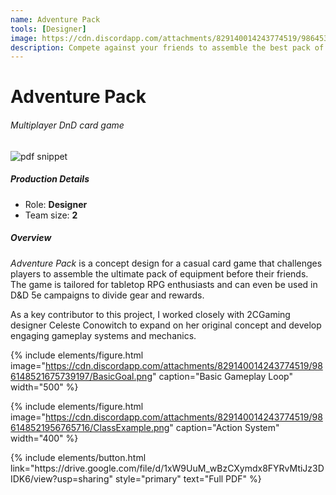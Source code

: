 ```yaml
---
name: Adventure Pack
tools: [Designer]
image: https://cdn.discordapp.com/attachments/829140014243774519/986453607027187712/InitialDesign2.png
description: Compete against your friends to assemble the best pack of gear first
---
```


# Adventure Pack
###### Multiplayer DnD card game

![pdf snippet](https://cdn.discordapp.com/attachments/829140014243774519/985769674228772874/Capture.PNG)

##### Production Details
+ Role: **Designer**
+ Team size: **2**

##### Overview
*Adventure Pack* is a concept design for a casual card game that challenges players to assemble the ultimate pack of equipment before their friends. The game is tailored for tabletop RPG enthusiasts and can even be used in D&D 5e campaigns to divide gear and rewards.

As a key contributor to this project, I worked closely with 2CGaming designer Celeste Conowitch to expand on her original concept and develop engaging gameplay systems and mechanics.

{% include elements/figure.html image="https://cdn.discordapp.com/attachments/829140014243774519/986148521675739197/BasicGoal.png" caption="Basic Gameplay Loop" width="500" %}

{% include elements/figure.html image="https://cdn.discordapp.com/attachments/829140014243774519/986148521956765716/ClassExample.png" caption="Action System" width="400" %}

<p class="text-center">
{% include elements/button.html link="https://drive.google.com/file/d/1xW9UuM_wBzCXymdx8FYRvMtiJz3DIDK6/view?usp=sharing" style="primary" text="Full PDF" %}
</p>

